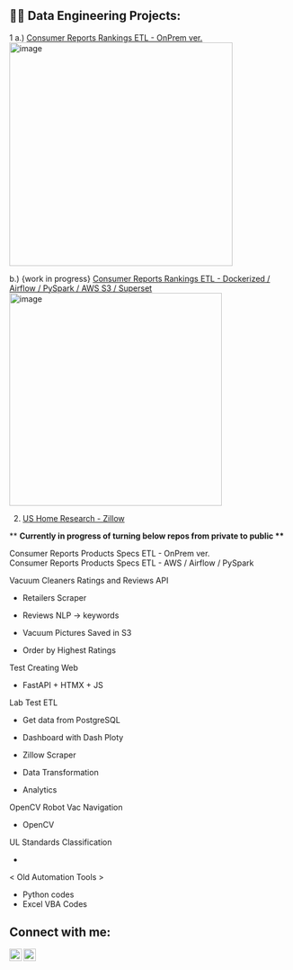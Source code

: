 <h1>

<h2>👨‍💻 Data Engineering Projects:</h2>

1 a.) <a href= https://github.com/kwoolaid725/cr-rankings-etl-onprem> Consumer Reports Rankings ETL - OnPrem ver. </a> <br>
<img width="397" alt="image" src="https://github.com/kwoolaid725/kwoolaid725/assets/107806433/e2df16f6-9e73-4975-8a7f-8d9efe5e2286">



 b.) {work in progress} <a href= https://github.com/kwoolaid725/cr-rankings-etl-pipeline> Consumer Reports Rankings ETL - Dockerized / Airflow / PySpark / AWS S3 / Superset </a>
<img width="378" alt="image" src="https://github.com/kwoolaid725/kwoolaid725/assets/107806433/6c6f7115-0d67-4ebf-8baf-d11bfba3b9de">

2. <a href= https://github.com/kwoolaid725/us-house-env-research-etl> US Home Research - Zillow </a>

** <b>Currently in progress of turning below repos from private to public ** </b>

Consumer Reports Products Specs ETL - OnPrem ver. <br>
Consumer Reports Products Specs ETL - AWS / Airflow / PySpark  

Vacuum Cleaners Ratings and Reviews API
  - Retailers Scraper

  - Reviews NLP -> keywords
  - Vacuum Pictures Saved in S3
  - Order by Highest Ratings
    
Test Creating Web
  - FastAPI + HTMX + JS
    
Lab Test ETL 
  - Get data from PostgreSQL
  - Dashboard with Dash Ploty


 - Zillow Scraper
 - Data Transformation
 - Analytics

OpenCV Robot Vac Navigation
 - OpenCV

UL Standards Classification



 - 


< Old Automation Tools > 

- Python codes
- Excel VBA Codes
  



<h2> Connect with me:</h2>


[<img align="left" alt="JoshMadakor | LinkedIn" width="22px" src="https://cdn.jsdelivr.net/npm/simple-icons@v3/icons/linkedin.svg" />][linkedin]
[<img align="left" alt="JoshMadakor | Instagram" width="22px" src="https://cdn.jsdelivr.net/npm/simple-icons@v3/icons/instagram.svg" />][instagram]

[instagram]: https://www.instagram.com/woohyun._k/
[linkedin]: https://linkedin.com/in/woohyun-kim

<!--
**joshmadakor1/joshmadakor1** is a ✨ _special_ ✨ repository because its `README.md` (this file) appears on your GitHub profile.

Here are some ideas to get you started:

- 🔭 I’m currently working on ...
- 🌱 I’m currently learning ...
- 👯 I’m looking to collaborate on ...
- 🤔 I’m looking for help with ...
- 💬 Ask me about ...
- 📫 How to reach me: ...
- 😄 Pronouns: ...
- ⚡ Fun fact: ...
-->
